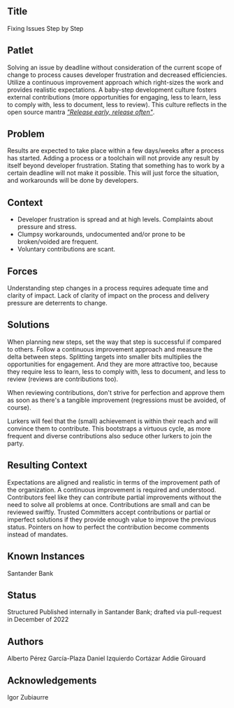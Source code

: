 ## Title

Fixing Issues Step by Step

## Patlet

Solving an issue by deadline without consideration of the current scope of change to process causes developer frustration and decreased efficiencies. Utilize a continuous improvement approach which right-sizes the work and provides realistic expectations.
A baby-step development culture fosters external contributions (more opportunities for engaging, less to learn, less to comply with, less to document, less to review). This culture reflects in the open source mantra _["Release early, release often"](https://en.wikipedia.org/wiki/Release_early,_release_often)_.

## Problem

Results are expected to take place within a few days/weeks after a process has started. Adding a process or a toolchain will not provide any result by itself beyond developer frustration. Stating that something has to work by a certain deadline will not make it possible. This will just force the situation, and workarounds will be done by developers.

## Context

* Developer frustration is spread and at high levels. Complaints about pressure and stress.
* Clumpsy workarounds, undocumented and/or prone to be broken/voided are frequent.
* Voluntary contributions are scant.

## Forces

Understanding step changes in a process requires adequate time and clarity of impact.
Lack of clarity of impact on the process and delivery pressure are deterrents to change.

## Solutions

When planning new steps, set the way that step is successful if compared to others. Follow a continuous improvement approach and measure the delta between steps.
Splitting targets into smaller bits multiplies the opportunities for engagement. And they are more attractive too, because they require less to learn, less to comply with, less to document, and less to review (reviews are contributions too).

When reviewing contributions, don't strive for perfection and approve them as soon as there's a tangible improvement (regressions must be avoided, of course).

Lurkers will feel that the (small) achievement is within their reach and will convince them to contribute. This bootstraps a virtuous cycle, as more frequent and diverse contributions also seduce other lurkers to join the party. 
## Resulting Context

Expectations are aligned and realistic in terms of the improvement path of the organization. A continuous improvement is required and understood.
Contributors feel like they can contribute partial improvements without the need to solve all problems at once.
Contributions are small and can be reviewed swiftly.
Trusted Committers accept contributions or partial or imperfect solutions if they provide enough value to improve the previous status. Pointers on how to perfect the contribution become comments instead of mandates.

## Known Instances

Santander Bank

## Status

Structured
Published internally in Santander Bank; drafted via pull-request in December of 2022

## Authors

Alberto Pérez García-Plaza
Daniel Izquierdo Cortázar
Addie Girouard

## Acknowledgements

Igor Zubiaurre
